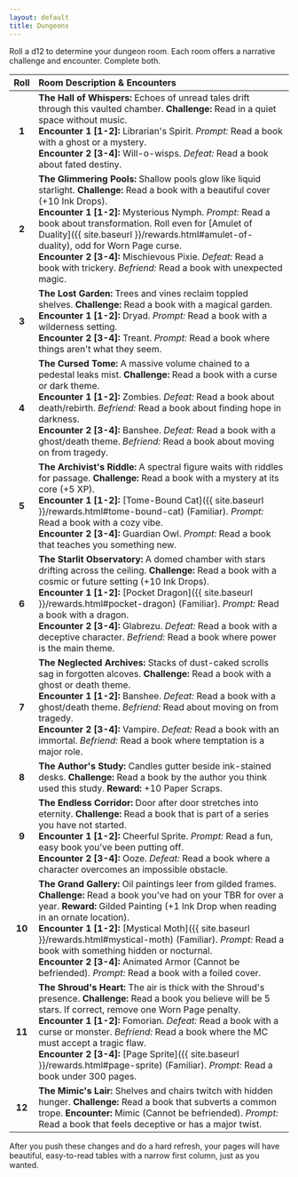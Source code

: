 ```yaml
---
layout: default
title: Dungeons
---
```


Roll a d12 to determine your dungeon room. Each room offers a narrative challenge and encounter. Complete both.

| Roll | Room Description & Encounters |
|:----:|:---|
| **1** | **The Hall of Whispers:** Echoes of unread tales drift through this vaulted chamber. **Challenge:** Read in a quiet space without music. <br> **Encounter 1 [1-2]:** Librarian's Spirit. *Prompt:* Read a book with a ghost or a mystery. <br> **Encounter 2 [3-4]:** Will-o-wisps. *Defeat:* Read a book about fated destiny. |
| **2** | **The Glimmering Pools:** Shallow pools glow like liquid starlight. **Challenge:** Read a book with a beautiful cover (+10 Ink Drops). <br> **Encounter 1 [1-2]:** Mysterious Nymph. *Prompt:* Read a book about transformation. Roll even for [Amulet of Duality]({{ site.baseurl }}/rewards.html#amulet-of-duality), odd for Worn Page curse. <br> **Encounter 2 [3-4]:** Mischievous Pixie. *Defeat:* Read a book with trickery. *Befriend:* Read a book with unexpected magic. |
| **3** | **The Lost Garden:** Trees and vines reclaim toppled shelves. **Challenge:** Read a book with a magical garden. <br> **Encounter 1 [1-2]:** Dryad. *Prompt:* Read a book with a wilderness setting. <br> **Encounter 2 [3-4]:** Treant. *Prompt:* Read a book where things aren't what they seem. |
| **4** | **The Cursed Tome:** A massive volume chained to a pedestal leaks mist. **Challenge:** Read a book with a curse or dark theme. <br> **Encounter 1 [1-2]:** Zombies. *Defeat:* Read a book about death/rebirth. *Befriend:* Read a book about finding hope in darkness. <br> **Encounter 2 [3-4]:** Banshee. *Defeat:* Read a book with a ghost/death theme. *Befriend:* Read a book about moving on from tragedy. |
| **5** | **The Archivist's Riddle:** A spectral figure waits with riddles for passage. **Challenge:** Read a book with a mystery at its core (+5 XP). <br> **Encounter 1 [1-2]:** [Tome-Bound Cat]({{ site.baseurl }}/rewards.html#tome-bound-cat) (Familiar). *Prompt:* Read a book with a cozy vibe. <br> **Encounter 2 [3-4]:** Guardian Owl. *Prompt:* Read a book that teaches you something new. |
| **6** | **The Starlit Observatory:** A domed chamber with stars drifting across the ceiling. **Challenge:** Read a book with a cosmic or future setting (+10 Ink Drops). <br> **Encounter 1 [1-2]:** [Pocket Dragon]({{ site.baseurl }}/rewards.html#pocket-dragon) (Familiar). *Prompt:* Read a book with a dragon. <br> **Encounter 2 [3-4]:** Glabrezu. *Defeat:* Read a book with a deceptive character. *Befriend:* Read a book where power is the main theme. |
| **7** | **The Neglected Archives:** Stacks of dust-caked scrolls sag in forgotten alcoves. **Challenge:** Read a book with a ghost or death theme. <br> **Encounter 1 [1-2]:** Banshee. *Defeat:* Read a book with a ghost/death theme. *Befriend:* Read about moving on from tragedy. <br> **Encounter 2 [3-4]:** Vampire. *Defeat:* Read a book with an immortal. *Befriend:* Read a book where temptation is a major role. |
| **8** | **The Author's Study:** Candles gutter beside ink-stained desks. **Challenge:** Read a book by the author you think used this study. **Reward:** +10 Paper Scraps. |
| **9** | **The Endless Corridor:** Door after door stretches into eternity. **Challenge:** Read a book that is part of a series you have not started. <br> **Encounter 1 [1-2]:** Cheerful Sprite. *Prompt:* Read a fun, easy book you've been putting off. <br> **Encounter 2 [3-4]:** Ooze. *Defeat:* Read a book where a character overcomes an impossible obstacle. |
| **10**| **The Grand Gallery:** Oil paintings leer from gilded frames. **Challenge:** Read a book you've had on your TBR for over a year. **Reward:** Gilded Painting (+1 Ink Drop when reading in an ornate location). <br> **Encounter 1 [1-2]:** [Mystical Moth]({{ site.baseurl }}/rewards.html#mystical-moth) (Familiar). *Prompt:* Read a book with something hidden or nocturnal. <br> **Encounter 2 [3-4]:** Animated Armor (Cannot be befriended). *Prompt:* Read a book with a foiled cover. |
| **11**| **The Shroud's Heart:** The air is thick with the Shroud's presence. **Challenge:** Read a book you believe will be 5 stars. If correct, remove one Worn Page penalty. <br> **Encounter 1 [1-2]:** Fomorian. *Defeat:* Read a book with a curse or monster. *Befriend:* Read a book where the MC must accept a tragic flaw. <br> **Encounter 2 [3-4]:** [Page Sprite]({{ site.baseurl }}/rewards.html#page-sprite) (Familiar). *Prompt:* Read a book under 300 pages. |
| **12**| **The Mimic's Lair:** Shelves and chairs twitch with hidden hunger. **Challenge:** Read a book that subverts a common trope. **Encounter:** Mimic (Cannot be befriended). *Prompt:* Read a book that feels deceptive or has a major twist. |

After you push these changes and do a hard refresh, your pages will have beautiful, easy-to-read tables with a narrow first column, just as you wanted.